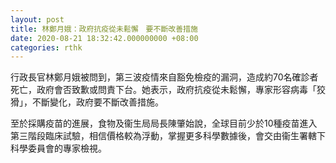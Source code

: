 ```yaml
---
layout: post
title: 林鄭月娥：政府抗疫從未鬆懈　要不斷改善措施
date: 2020-08-21 18:32:42.000000000 +08:00
categories: rthk
---
```


行政長官林鄭月娥被問到，第三波疫情來自豁免檢疫的漏洞，造成約70名確診者死亡，政府會否致歉或問責下台。她表示，政府抗疫從未鬆懈，專家形容病毒「狡猾」，不斷變化，政府要不斷改善措施。

至於採購疫苗的進展，食物及衞生局局長陳肇始說，全球目前少於10種疫苗進入第三階段臨床試驗，相信價格較為浮動，掌握更多科學數據後，會交由衞生署轄下科學委員會的專家檢視。
